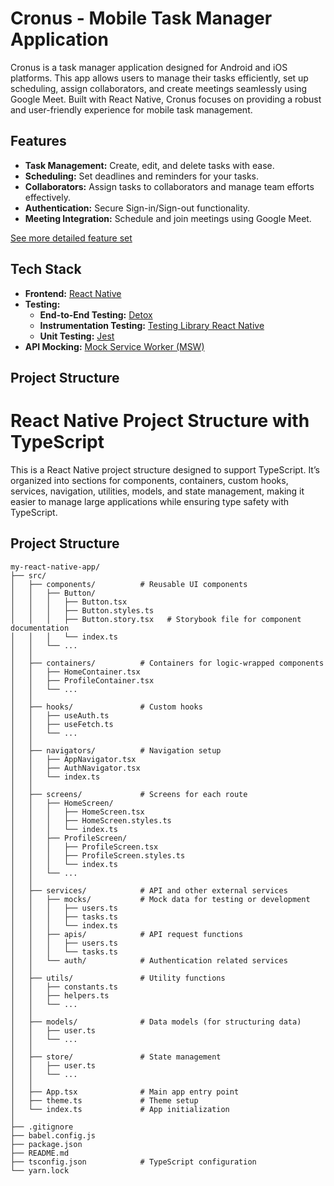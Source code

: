 # Cronus - Mobile Task Manager Application

Cronus is a task manager application designed for Android and iOS platforms. This app allows users to manage their tasks efficiently, set up scheduling, assign collaborators, and create meetings seamlessly using Google Meet. Built with React Native, Cronus focuses on providing a robust and user-friendly experience for mobile task management.

## Features

- **Task Management:** Create, edit, and delete tasks with ease.
- **Scheduling:** Set deadlines and reminders for your tasks.
- **Collaborators:** Assign tasks to collaborators and manage team efforts effectively.
- **Authentication:** Secure Sign-in/Sign-out functionality.
- **Meeting Integration:** Schedule and join meetings using Google Meet.


[See more detailed feature set](https://github.com/sutuioncode/Cronus/wiki/Feature-Set)

## Tech Stack

- **Frontend:** [React Native](https://reactnative.dev)
- **Testing:**
  - **End-to-End Testing:** [Detox](https://github.com/wix/Detox)
  - **Instrumentation Testing:** [Testing Library React Native](https://testing-library.com/docs/react-native-testing-library/intro/)
  - **Unit Testing:** [Jest](https://jestjs.io/)
- **API Mocking:** [Mock Service Worker (MSW)](https://mswjs.io/)


## Project Structure
# React Native Project Structure with TypeScript

This is a React Native project structure designed to support TypeScript. It’s organized into sections for components, containers, custom hooks, services, navigation, utilities, models, and state management, making it easier to manage large applications while ensuring type safety with TypeScript.

## Project Structure

```plaintext
my-react-native-app/
├── src/
│   ├── components/          # Reusable UI components
│   │   ├── Button/
│   │   │   ├── Button.tsx
│   │   │   ├── Button.styles.ts
│   │   │   ├── Button.story.tsx   # Storybook file for component documentation
│   │   │   └── index.ts
│   │   └── ...
│   │
│   ├── containers/          # Containers for logic-wrapped components
│   │   ├── HomeContainer.tsx
│   │   ├── ProfileContainer.tsx
│   │   └── ...
│   │
│   ├── hooks/               # Custom hooks
│   │   ├── useAuth.ts
│   │   ├── useFetch.ts
│   │   └── ...
│   │
│   ├── navigators/          # Navigation setup
│   │   ├── AppNavigator.tsx
│   │   ├── AuthNavigator.tsx
│   │   └── index.ts
│   │
│   ├── screens/             # Screens for each route
│   │   ├── HomeScreen/
│   │   │   ├── HomeScreen.tsx
│   │   │   ├── HomeScreen.styles.ts
│   │   │   └── index.ts
│   │   ├── ProfileScreen/
│   │   │   ├── ProfileScreen.tsx
│   │   │   ├── ProfileScreen.styles.ts
│   │   │   └── index.ts
│   │   └── ...
│   │
│   ├── services/            # API and other external services
│   │   ├── mocks/           # Mock data for testing or development
│   │   │   ├── users.ts
│   │   │   ├── tasks.ts
│   │   │   └── index.ts
│   │   ├── apis/            # API request functions
│   │   │   ├── users.ts
│   │   │   └── tasks.ts
│   │   └── auth/            # Authentication related services
│   │     
│   ├── utils/               # Utility functions
│   │   ├── constants.ts
│   │   ├── helpers.ts
│   │   └── ...
│   │
│   ├── models/              # Data models (for structuring data)
│   │   ├── user.ts
│   │   └── ...
│   │
│   ├── store/               # State management
│   │   ├── user.ts
│   │   └── ...
│   │
│   ├── App.tsx              # Main app entry point
│   ├── theme.ts             # Theme setup
│   └── index.ts             # App initialization
│
├── .gitignore
├── babel.config.js
├── package.json
├── README.md
├── tsconfig.json            # TypeScript configuration
└── yarn.lock
